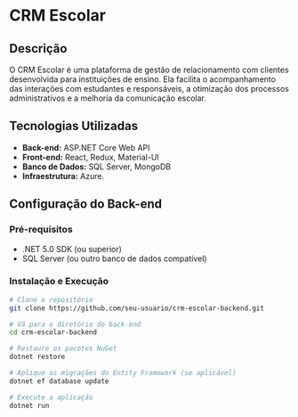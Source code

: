 # CRM Escolar

## Descrição
O CRM Escolar é uma plataforma de gestão de relacionamento com clientes desenvolvida para instituições de ensino. Ela facilita o acompanhamento das interações com estudantes e responsáveis, a otimização dos processos administrativos e a melhoria da comunicação escolar.

## Tecnologias Utilizadas
- **Back-end:** ASP.NET Core Web API
- **Front-end:** React, Redux, Material-UI
- **Banco de Dados:** SQL Server, MongoDB
- **Infraestrutura:** Azure.

## Configuração do Back-end

### Pré-requisitos
- .NET 5.0 SDK (ou superior)
- SQL Server (ou outro banco de dados compatível)

### Instalação e Execução
```bash
# Clone o repositório
git clone https://github.com/seu-usuario/crm-escolar-backend.git

# Vá para o diretório do back-end
cd crm-escolar-backend

# Restaure os pacotes NuGet
dotnet restore

# Aplique as migrações do Entity Framework (se aplicável)
dotnet ef database update

# Execute a aplicação
dotnet run
